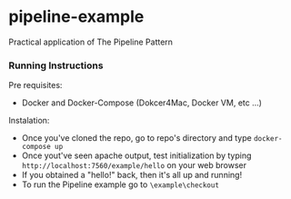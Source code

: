 # pipeline-example
Practical application of The Pipeline Pattern

### Running Instructions

Pre requisites:
- Docker and Docker-Compose (Dokcer4Mac, Docker VM, etc ...)

Instalation:

- Once you've cloned the repo, go to repo's directory and type `docker-compose up`
- Once yout've seen apache output, test initialization by typing `http://localhost:7560/example/hello` on your web browser
- If you obtained a "hello!" back, then it's all up and running!
- To run the Pipeline example go to `\example\checkout`
